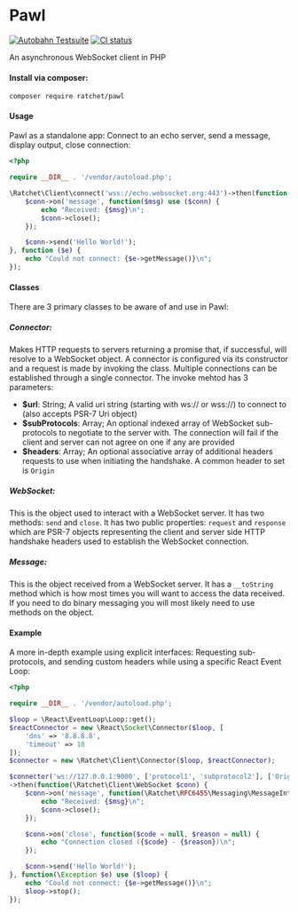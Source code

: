 # Pawl

[![Autobahn Testsuite](https://img.shields.io/badge/Autobahn-passing-brightgreen.svg)](http://socketo.me/reports/pawl/index.html)
[![CI status](https://github.com/ratchetphp/Pawl/workflows/CI/badge.svg)](https://github.com/ratchetphp/Pawl/actions)

An asynchronous WebSocket client in PHP

#### Install via composer:
    composer require ratchet/pawl

#### Usage
Pawl as a standalone app: Connect to an echo server, send a message, display output, close connection:

```php
<?php

require __DIR__ . '/vendor/autoload.php';

\Ratchet\Client\connect('wss://echo.websocket.org:443')->then(function($conn) {
    $conn->on('message', function($msg) use ($conn) {
        echo "Received: {$msg}\n";
        $conn->close();
    });

    $conn->send('Hello World!');
}, function ($e) {
    echo "Could not connect: {$e->getMessage()}\n";
});
```

#### Classes

There are 3 primary classes to be aware of and use in Pawl:

##### Connector:

Makes HTTP requests to servers returning a promise that, if successful, will resolve to a WebSocket object.
 A connector is configured via its constructor and a request is made by invoking the class. Multiple connections can be established through a single connector. The invoke mehtod has 3 parameters:
* **$url**: String; A valid uri string (starting with ws:// or wss://) to connect to (also accepts PSR-7 Uri object)
* **$subProtocols**: Array; An optional indexed array of WebSocket sub-protocols to negotiate to the server with. The connection will fail if the client and server can not agree on one if any are provided
* **$headers**: Array; An optional associative array of additional headers requests to use when initiating the handshake. A common header to set is `Origin`

##### WebSocket:

This is the object used to interact with a WebSocket server. It has two methods: `send` and `close`.
It has two public properties: `request` and `response` which are PSR-7 objects representing the client and server side HTTP handshake headers used to establish the WebSocket connection.

##### Message:

This is the object received from a WebSocket server. It has a `__toString` method which is how most times you will want to access the data received.
If you need to do binary messaging you will most likely need to use methods on the object.

#### Example

A more in-depth example using explicit interfaces: Requesting sub-protocols, and sending custom headers while using a specific React Event Loop:
```php
<?php

require __DIR__ . '/vendor/autoload.php';

$loop = \React\EventLoop\Loop::get();
$reactConnector = new \React\Socket\Connector($loop, [
    'dns' => '8.8.8.8',
    'timeout' => 10
]);
$connector = new \Ratchet\Client\Connector($loop, $reactConnector);

$connector('ws://127.0.0.1:9000', ['protocol1', 'subprotocol2'], ['Origin' => 'http://localhost'])
->then(function(\Ratchet\Client\WebSocket $conn) {
    $conn->on('message', function(\Ratchet\RFC6455\Messaging\MessageInterface $msg) use ($conn) {
        echo "Received: {$msg}\n";
        $conn->close();
    });

    $conn->on('close', function($code = null, $reason = null) {
        echo "Connection closed ({$code} - {$reason})\n";
    });

    $conn->send('Hello World!');
}, function(\Exception $e) use ($loop) {
    echo "Could not connect: {$e->getMessage()}\n";
    $loop->stop();
});
```

